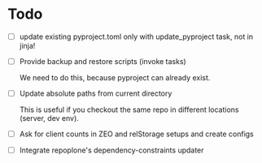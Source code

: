 # Todo

- [ ] update existing pyproject.toml only with update_pyproject task, not in jinja!

- [ ] Provide backup and restore scripts (invoke tasks)

    We need to do this, because pyproject can already exist.
- [ ] Update absolute paths from current directory

    This is useful if you checkout the same repo in different locations (server, dev env).

- [ ] Ask for client counts in ZEO and relStorage setups and create configs

- [ ] Integrate repoplone's dependency-constraints updater
